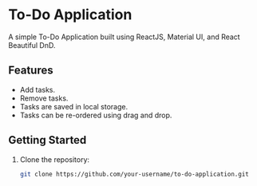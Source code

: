# To-Do Application

A simple To-Do Application built using ReactJS, Material UI, and React Beautiful DnD.

## Features

- Add tasks.
- Remove tasks.
- Tasks are saved in local storage.
- Tasks can be re-ordered using drag and drop.

## Getting Started

1. Clone the repository:
   ```bash
   git clone https://github.com/your-username/to-do-application.git
